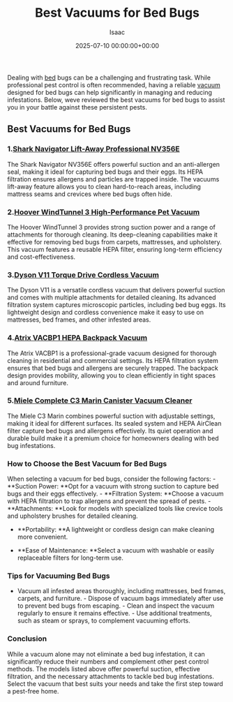 ﻿---
title: Best Vacuums for Bed Bugs
description: Dealing with bed bugs can be a challenging and frustrating task. While professional pest control is often recommended, having a reliable vacuum designed for...
slug: /best-vacuums-for-bed-bugs/
date: 2025-07-10 00:00:00+00:00
lastmod: 2025-07-10 00:00:00+03:00
author: Isaac
categories:
- Guide
tags:
- guide
- vacuum
- bed
layout: post
---

Dealing with [bed](https://pestpolicy.com/bed-bugs-vs-other-pests/) bugs can be a challenging and frustrating task. While professional pest control is often recommended, having a reliable [vacuum](https://pestpolicy.com/best-vacuum-for-bed-bugs/) designed for bed bugs can help significantly in managing and reducing infestations. Below, weve reviewed the best vacuums for bed bugs to assist you in your battle against these persistent pests.

##  Best Vacuums for Bed Bugs

###  1.[Shark Navigator Lift-Away Professional NV356E](https://www.amazon.com/dp/B07HFX8H5Q?tag=p-policy-20)

The Shark Navigator NV356E offers powerful suction and an anti-allergen seal, making it ideal for capturing bed bugs and their eggs. Its HEPA filtration ensures allergens and particles are trapped inside. The vacuums lift-away feature allows you to clean hard-to-reach areas, including mattress seams and crevices where bed bugs often hide.

###  2.[Hoover WindTunnel 3 High-Performance Pet Vacuum](https://www.amazon.com/dp/B08M7ZV5D1?tag=p-policy-20)

The Hoover WindTunnel 3 provides strong suction power and a range of attachments for thorough cleaning. Its deep-cleaning capabilities make it effective for removing bed bugs from carpets, mattresses, and upholstery. This vacuum features a reusable HEPA filter, ensuring long-term efficiency and cost-effectiveness.

###  3.[Dyson V11 Torque Drive Cordless Vacuum](https://www.amazon.com/dp/B07YN9XDP2?tag=p-policy-20)

The Dyson V11 is a versatile cordless vacuum that delivers powerful suction and comes with multiple attachments for detailed cleaning. Its advanced filtration system captures microscopic particles, including bed bug eggs. Its lightweight design and cordless convenience make it easy to use on mattresses, bed frames, and other infested areas.

###  4.[Atrix VACBP1 HEPA Backpack Vacuum](https://www.amazon.com/dp/B08CYW7BW6?tag=p-policy-20)

The Atrix VACBP1 is a professional-grade vacuum designed for thorough cleaning in residential and commercial settings. Its HEPA filtration system ensures that bed bugs and allergens are securely trapped. The backpack design provides mobility, allowing you to clean efficiently in tight spaces and around furniture.

###  5.[Miele Complete C3 Marin Canister Vacuum Cleaner](https://www.amazon.com/dp/B0899GGYBR?tag=p-policy-20)

The Miele C3 Marin combines powerful suction with adjustable settings, making it ideal for different surfaces. Its sealed system and HEPA AirClean filter capture bed bugs and allergens effectively. Its quiet operation and durable build make it a premium choice for homeowners dealing with bed bug infestations.

###  How to Choose the Best Vacuum for Bed Bugs

When selecting a vacuum for bed bugs, consider the following factors: - **Suction Power: **Opt for a vacuum with strong suction to capture bed bugs and their eggs effectively. - **Filtration System: **Choose a vacuum with HEPA filtration to trap allergens and prevent the spread of pests. - **Attachments: **Look for models with specialized tools like crevice tools and upholstery brushes for detailed cleaning.

- **Portability: **A lightweight or cordless design can make cleaning more convenient.

- **Ease of Maintenance: **Select a vacuum with washable or easily replaceable filters for long-term use.

###  Tips for Vacuuming Bed Bugs

- Vacuum all infested areas thoroughly, including mattresses, bed frames, carpets, and furniture. - Dispose of vacuum bags immediately after use to prevent bed bugs from escaping. - Clean and inspect the vacuum regularly to ensure it remains effective. - Use additional treatments, such as steam or sprays, to complement vacuuming efforts.

###  Conclusion

While a vacuum alone may not eliminate a bed bug infestation, it can significantly reduce their numbers and complement other pest control methods. The models listed above offer powerful suction, effective filtration, and the necessary attachments to tackle bed bug infestations. Select the vacuum that best suits your needs and take the first step toward a pest-free home.

